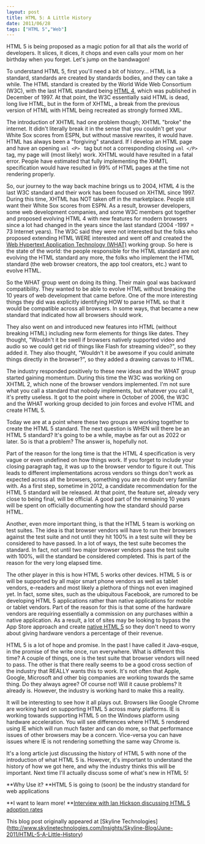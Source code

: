 ```yaml
---
layout: post
title: HTML 5: A Little History
date: 2011/06/28
tags: ["HTML 5","Web"]
---
```


HTML 5 is being proposed as a magic potion for all that ails the world of developers. It slices, it dices, it chops and even calls your mom on her birthday when you forget. Let's jump on the bandwagon!

To understand HTML 5, first you'll need a bit of history... HTML is a standard, standards are created by standards bodies, and they can take a while. The HTML standard is created by the World Wide Web Consortium (W3C), with the last HTML standard being [HTML 4](http://www.w3.org/TR/REC-html40-971218/), which was published in December of 1997\. At that point, the W3C essentially said HTML is dead, long live HTML, but in the form of XHTML, a break from the previous version of HTML with HTML being recreated as strongly formed XML.

The introduction of XHTML had one problem though; XHTML "broke" the internet. It didn't literally break it in the sense that you couldn't get your White Sox scores from ESPN, but without massive rewrites, it would have. HTML has always been a "forgiving" standard. If I develop an HTML page and have an opening ```xml <P> ``` tag but not a corresponding closing ```xml </P> ``` tag, my page will (most likely) work. XHTML would have resulted in a fatal error. People have estimated that fully implementing the XHMTL specification would have resulted in 99% of HTML pages at the time not rendering properly.

So, our journey to the way back machine brings us to 2004, HTML 4 is the last W3C standard and their work has been focused on XHTML since 1997\. During this time, XHTML has NOT taken off in the marketplace. People still want their White Sox scores from ESPN. As a result, browser developers, some web development companies, and some W3C members got together and proposed evolving HTML 4 with new features for modern browsers since a lot had changed in the years since the last standard (2004 -1997 = 73 Internet years). The W3C said they were not interested but the folks who proposed extending HTML WERE interested and went off and created the [Web Hypertext Application Technology (WHAT)](http://www.whatwg.org/news/start) working group. So here is the state of the world: the people responsible for the HTML standard are not evolving the HTML standard any more, the folks who implement the HTML standard (the web browser creators, the app tool creators, etc.) want to evolve HTML.

So the WHAT group went on doing its thing. Their main goal was backward compatibility. They wanted to be able to evolve HTML without breaking the 10 years of web development that came before. One of the more interesting things they did was explicitly identifying HOW to parse HTML so that it would be compatible across all browsers. In some ways, that became a new standard that indicated how all browsers should work.

They also went on and introduced new features into HTML (without breaking HTML) including new form elements for things like dates. They thought, "Wouldn't it be swell if browsers natively supported video and audio so we could get rid of things like Flash for streaming video?", so they added it. They also thought, "Wouldn't it be awesome if you could animate things directly in the browser?", so they added a drawing canvas to HTML.

The industry responded positively to these new ideas and the WHAT group started gaining momentum. During this time the W3C was working on XHTML 2, which none of the browser vendors implemented. I'm not sure what you call a standard that nobody implements, but whatever you call it, it's pretty useless. It got to the point where in October of 2006, the W3C and the WHAT working group decided to join forces and evolve HTML and create HTML 5.

Today we are at a point where these two groups are working together to create the HTML 5 standard. The next question is WHEN will there be an HTML 5 standard? It's going to be a while, maybe as far out as 2022 or later. So is that a problem? The answer is, hopefully not.

Part of the reason for the long time is that the HTML 4 specification is very vague or even undefined on how things work. If you forget to include your closing paragraph tag, it was up to the browser vendor to figure it out. This leads to different implementations across vendors so things don't work as expected across all the browsers, something you are no doubt very familiar with. As a first step, sometime in 2012, a candidate recommendation for the HTML 5 standard will be released. At that point, the feature set, already very close to being final, will be official. A good part of the remaining 10 years will be spent on officially documenting how the standard should parse HTML.

Another, even more important thing, is that the HTML 5 team is working on test suites. The idea is that browser vendors will have to run their browsers against the test suite and not until they hit 100% in a test suite will they be considered to have passed. In a lot of ways, the test suite becomes the standard. In fact, not until two major browser vendors pass the test suite with 100%, will the standard be considered completed. This is part of the reason for the very long elapsed time.

The other player in this is how HTML 5 works other devices. HTML 5 is or will be supported by all major smart phone vendors as well as tablet vendors, e-readers and most likely a plethora of things not even imagined yet. In fact, some sites, such as the ubiquitous Facebook, are rumored to be developing HTML 5 applications rather than native applications for mobile or tablet vendors. Part of the reason for this is that some of the hardware vendors are requiring essentially a commission on any purchases within a native application. As a result, a lot of sites may be looking to bypass the App Store approach and create [native HTML 5](http://www.zdnet.com/blog/facebook/rumor-facebook-to-take-on-apple-with-html5-platform/1612) so they don't need to worry about giving hardware vendors a percentage of their revenue.

HTML 5 is a lot of hope and promise. In the past I have called it Java-esque, in the promise of the write once, run everywhere. What is different this time? A couple of things, one is the test suite that browser vendors will need to pass. The other is that there really seems to be a good cross section of the industry that REALLY wants this to work. It's not often that Apple, Google, Microsoft and other big companies are working towards the same thing. Do they always agree? Of course not! Will it cause problems? It already is. However, the industry is working hard to make this a reality.

It will be interesting to see how it all plays out. Browsers like Google Chrome are working hard on supporting HTML 5 across many platforms. IE is working towards supporting HTML 5 on the Windows platform using hardware acceleration. You will see differences where HTML 5 rendered using IE which will run much faster and can do more, so that performance issues of other browsers may be a concern. Vice-versa you can have issues where IE is not rendering something the same way Chrome is.

It's a long article just discussing the history of HTML 5 with none of the introduction of what HTML 5 is. However, it's important to understand the history of how we got here, and why the industry thinks this will be important. Next time I'll actually discuss some of what's new in HTML 5!

**Why Use it?
**HTML 5 is going to (soon) be the industry standard for web applications

**I want to learn more!
**[Interview with Ian Hickson discussing HTML 5 adoption rates](http://www.techrepublic.com/blog/programming-and-development/html-5-editor-ian-hickson-discusses-features-pain-points-adoption-rate-and-more/718)

This blog post originally appeared at [Skyline Technologies] (http://www.skylinetechnologies.com/Insights/Skyline-Blog/June-2011/HTML-5-A-Little-History)